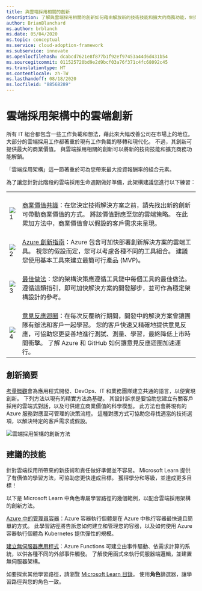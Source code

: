 ```yaml
---
title: 與雲端採用相關的創新
description: 了解與雲端採用相關的創新如何藉由解放新的技術技能和擴大的商務功能，來提供商業價值。
author: BrianBlanchard
ms.author: brblanch
ms.date: 05/04/2020
ms.topic: conceptual
ms.service: cloud-adoption-framework
ms.subservice: innovate
ms.openlocfilehash: dcabcd7621e8f877b1f92ef97453a44d6d431b54
ms.sourcegitcommit: 011525720bd9e2d9bcf03a76f371c4fc68092c45
ms.translationtype: HT
ms.contentlocale: zh-TW
ms.lasthandoff: 08/18/2020
ms.locfileid: "88568289"
---
```

# <a name="cloud-innovation-in-the-cloud-adoption-framework"></a>雲端採用架構中的雲端創新

所有 IT 組合都包含一些工作負載和想法，藉此來大幅改善公司在市場上的地位。 大部分的雲端採用工作都著重於現有工作負載的移轉和現代化。 不過，其創新可提供最大的商業價值。 與雲端採用相關的創新可以將新的技術技能和擴充商務功能解鎖。

「雲端採用架構」這一節著重於可為您帶來最大投資報酬率的組合元素。

為了讓您針對此階段的雲端採用生命週期做好準備，此架構建議您進行以下練習：

|  |  |
|--|--|
| <br> ![1](../_images/icons/1.png) | <br> [商業價值共識](./business-value.md)：在您決定技術解決方案之前，請先找出新的創新可帶動商業價值的方式。 將該價值對應至您的雲端策略。 在此累加方法中，商業價值會以假設的客戶需求來呈現。 |
| <br> ![2](../_images/icons/2.png) | <br> [Azure 創新指南](./innovation-guide/index.md)：Azure 包含可加快部署創新解決方案的雲端工具。 視您的假設而定，您可以考慮各種不同的工具組合。 建議您使用基本工具來建立最簡可行產品 (MVP)。 |
| <br> ![3](../_images/icons/3.png) | <br> [最佳做法](./best-practices/index.md)：您的架構決策應遵循工具鏈中每個工具的最佳做法。 遵循這類指引，即可加快解決方案的開發腳步，並可作為穩定架構設計的參考。 |
| <br> ![4](../_images/icons/4.png) | <br> [意見反應迴圈](./considerations/adoption.md)：在每次反覆執行期間，開發中的解決方案會讓團隊有辦法和客戶一起學習。 您的客戶快速又精確地提供意見反應，可協助您更妥善地進行測試、測量、學習，最終降低上市時間衝擊。 了解 Azure 和 GitHub 如何讓意見反應迴圈加速運行。 |

## <a name="innovation-summary"></a>創新摘要

[考量概觀](./considerations/index.md)會為應用程式開發、DevOps、IT 和業務團隊建立共通的語言，以便實現創新。 下列方法以現有的精實方法為基礎。 其設計訴求是要協助您建立有關客戶採用的雲端式對話，以及可供建立商業價值的科學模型。 此方法也會將現有的 Azure 服務對應至可管理的決策流程。 這種對應方式可協助您尋找適當的技術選項，以解決特定的客戶需求或假設。

![雲端採用架構的創新方法](../_images/innovate/innovate-methodology.png)

## <a name="suggested-skills"></a>建議的技能

針對雲端採用所帶來的新技術和責任做好準備並不容易。 Microsoft Learn 提供了有價值的學習方法，可協助您更快達成目標。 獲得學分和等級，並達成更多目標！

以下是 Microsoft Learn 中角色專屬學習路徑的幾個範例，以配合雲端採用架構的創新方法。

[Azure 中的管理員容器](/learn/paths/administer-containers-in-azure)：Azure 容器執行個體是在 Azure 中執行容器最快速且簡單的方式。 此學習路徑將告訴您如何建立和管理您的容器，以及如何使用 Azure 容器執行個體為 Kubernetes 提供彈性的規模。

[建立無伺服器應用程式](/learn/paths/create-serverless-applications)：Azure Functions 可建立由事件驅動、依需求計算的系統，以供各種不同的外部事件觸發。 了解使用函式來執行伺服器端邏輯，並建置無伺服器架構。

如要探索其他學習路徑，請瀏覽 [Microsoft Learn 目錄](/learn/browse)。 使用**角色**篩選器，讓學習路徑與您的角色一致。
